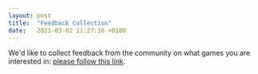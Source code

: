 ```yaml
---
layout: post
title:  "Feedback Collection"
date:   2021-03-02 11:27:16 +0100
---
```


We'd like to collect feedback from the community on what games you are interested in: [please follow this
link](https://docs.google.com/forms/d/e/1FAIpQLScJCUgXkjLLVY-U1brOwYEjvkO5mQDWLbESdJ8LiHXeN3PBQg/viewform).
